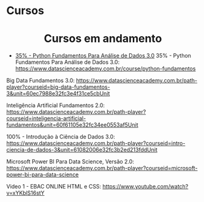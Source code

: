 # Cursos
<h1 align="center"> Cursos em andamento </h1>

* [35% - Python Fundamentos Para Análise de Dados 3.0](#https://www.datascienceacademy.com.br/course/python-fundamentos)
35% - Python Fundamentos Para Análise de Dados 3.0: https://www.datascienceacademy.com.br/course/python-fundamentos

Big Data Fundamentos 3.0: https://www.datascienceacademy.com.br/path-player?courseid=big-data-fundamentos-3&unit=60ec7988e32fc3e4f31ce5cbUnit

Inteligência Artificial Fundamentos 2.0: https://www.datascienceacademy.com.br/path-player?courseid=inteligencia-artificial-fundamentos&unit=60f61105e32fc34ee0553af5Unit

100% - Introdução à Ciência de Dados 3.0: https://www.datascienceacademy.com.br/path-player?courseid=intro-ciencia-de-dados-3&unit=61082006e32fc3b2ed213fddUnit

Microsoft Power BI Para Data Science, Versão 2.0: https://www.datascienceacademy.com.br/path-player?courseid=microsoft-power-bi-para-data-science

Video 1 - EBAC ONLINE HTML e CSS: https://www.youtube.com/watch?v=xYKblS16stY
